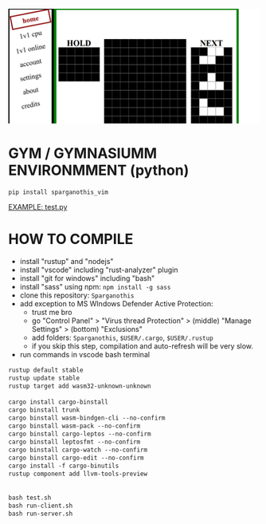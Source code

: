 ![](./.docs/Screenshot.png)


# GYM / GYMNASIUMM ENVIRONMMENT (python)

```
pip install sparganothis_vim

```

[EXAMPLE: test.py](./sparganothis_vim/test.py)


# HOW TO COMPILE

- install "rustup" and "nodejs"
- install "vscode" including "rust-analyzer" plugin
- install "git for windows" including "bash"
- install "sass" using npm: `npm install -g sass`
- clone this repository: `Sparganothis`
- add exception to MS WIndows Defender Active Protection:
  - trust me bro
  - go "Control Panel" > "Virus thread Protection" > (middle) "Manage Settings" > (bottom) "Exclusions"
  - add folders: `Sparganothis`, `$USER/.cargo`, `$USER/.rustup`
  - if you skip this step, compilation and auto-refresh will be very slow.
- run commands in vscode bash terminal



```
rustup default stable
rustup update stable
rustup target add wasm32-unknown-unknown

cargo install cargo-binstall
cargo binstall trunk
cargo binstall wasm-bindgen-cli --no-confirm
cargo binstall wasm-pack --no-confirm
cargo binstall cargo-leptos --no-confirm
cargo binstall leptosfmt --no-confirm
cargo binstall cargo-watch --no-confirm
cargo binstall cargo-edit --no-confirm
cargo install -f cargo-binutils
rustup component add llvm-tools-preview


bash test.sh
bash run-client.sh
bash run-server.sh
```

